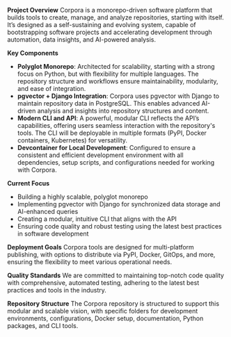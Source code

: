 **Project Overview**
Corpora is a monorepo-driven software platform that builds tools to create, manage, and analyze repositories, starting with itself. It’s designed as a self-sustaining and evolving system, capable of bootstrapping software projects and accelerating development through automation, data insights, and AI-powered analysis.

**Key Components**
- **Polyglot Monorepo**: Architected for scalability, starting with a strong focus on Python, but with flexibility for multiple languages. The repository structure and workflows ensure maintainability, modularity, and ease of integration.
- **pgvector + Django Integration**: Corpora uses pgvector with Django to maintain repository data in PostgreSQL. This enables advanced AI-driven analysis and insights into repository structures and content.
- **Modern CLI and API**: A powerful, modular CLI reflects the API’s capabilities, offering users seamless interaction with the repository's tools. The CLI will be deployable in multiple formats (PyPI, Docker containers, Kubernetes) for versatility.
- **Devcontainer for Local Development**: Configured to ensure a consistent and efficient development environment with all dependencies, setup scripts, and configurations needed for working with Corpora.

**Current Focus**
- Building a highly scalable, polyglot monorepo
- Implementing pgvector with Django for synchronized data storage and AI-enhanced queries
- Creating a modular, intuitive CLI that aligns with the API
- Ensuring code quality and robust testing using the latest best practices in software development

**Deployment Goals**
Corpora tools are designed for multi-platform publishing, with options to distribute via PyPI, Docker, GitOps, and more, ensuring the flexibility to meet various operational needs.

**Quality Standards**
We are committed to maintaining top-notch code quality with comprehensive, automated testing, adhering to the latest best practices and tools in the industry.

**Repository Structure**
The Corpora repository is structured to support this modular and scalable vision, with specific folders for development environments, configurations, Docker setup, documentation, Python packages, and CLI tools.
